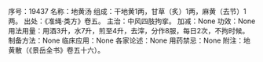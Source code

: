 序号：19437
名称：地黄汤
组成：干地黄1两，甘草（炙）1两，麻黄（去节）1两。
出处：《准绳·类方》卷五。
主治：中风四肢拘挛。
加减：None
功效：None
用法用量：用酒3升，水7升，煎至4升，去滓，分作8服，每日2次，不拘时候。
制备方法：None
临床应用：None
各家论述：None
用药禁忌：None
附注：地黄散（《景岳全书》卷五十六）。
